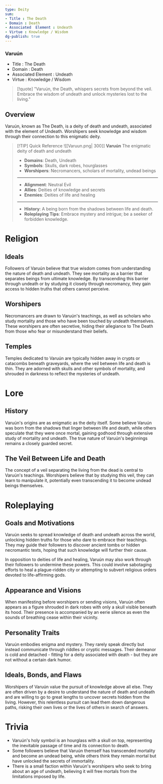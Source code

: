 ```yaml
---
type: Deity
sum:
- Title : The Death
- Domain : Death
- Associated  Element : Undeath    
- Virtue : Knowledge / Wisdom
dg-publish: true
---
```

### Varuún
- Title : The Death      
- Domain : Death         
- Associated  Element : Undeath        
- Virtue : Knowledge / Wisdom

> [!quote] "Varuún, the Death, whispers secrets from beyond the veil. Embrace the wisdom of undeath and unlock mysteries lost to the living."

## Overview
Varuún, known as The Death, is a deity of death and undeath, associated with the element of Undeath. Worshipers seek knowledge and wisdom through their connection to this enigmatic deity.

> [!TIP] Quick Reference
> ![[Varuun.png| 300]] 
> **Varuún** 
>  The enigmatic deity of death and undeath
>- **Domains**: Death, Undeath
>- **Symbols**: Skulls, dark robes, hourglasses
>- **Worshipers**: Necromancers, scholars of mortality, undead beings
> ____
>- **Alignment**: Neutral Evil
>- **Allies**: Deities of knowledge and secrets
>- **Enemies**: Deities of life and healing
>____
>-  **History**: A being born from the shadows between life and death.
>- **Roleplaying Tips**: Embrace mystery and intrigue; be a seeker of forbidden knowledge.

# Religion
## Ideals
Followers of Varuún believe that true wisdom comes from understanding the nature of death and undeath. They see mortality as a barrier that separates beings from ultimate knowledge. By transcending this barrier through undeath or by studying it closely through necromancy, they gain access to hidden truths that others cannot perceive.

## Worshipers
Necromancers are drawn to Varuún's teachings, as well as scholars who study mortality and those who have been touched by undeath themselves. These worshipers are often secretive, hiding their allegiance to The Death from those who fear or misunderstand their beliefs.

## Temples
Temples dedicated to Varuún are typically hidden away in crypts or catacombs beneath graveyards, where the veil between life and death is thin. They are adorned with skulls and other symbols of mortality, and shrouded in darkness to reflect the mysteries of undeath.

# Lore
## History
Varuún's origins are as enigmatic as the deity itself. Some believe Varuún was born from the shadows that linger between life and death, while others speculate that they were once mortal, gaining godhood through extensive study of mortality and undeath. The true nature of Varuún's beginnings remains a closely guarded secret.

## The Veil Between Life and Death
The concept of a veil separating the living from the dead is central to Varuún's teachings. Worshipers believe that by studying this veil, they can learn to manipulate it, potentially even transcending it to become undead beings themselves.

# Roleplaying
## Goals and Motivations
Varuún seeks to spread knowledge of death and undeath across the world, unlocking hidden truths for those who dare to embrace their teachings. They may guide their followers to discover ancient tombs or hidden necromantic texts, hoping that such knowledge will further their cause.

In opposition to deities of life and healing, Varuún may also work through their followers to undermine these powers. This could involve sabotaging efforts to heal a plague-ridden city or attempting to subvert religious orders devoted to life-affirming gods.

## Appearance and Visions
When manifesting before worshipers or sending visions, Varuún often appears as a figure shrouded in dark robes with only a skull visible beneath its hood. Their presence is accompanied by an eerie silence as even the sounds of breathing cease within their vicinity.

## Personality Traits
Varuún embodies enigma and mystery. They rarely speak directly but instead communicate through riddles or cryptic messages. Their demeanor is cold and detached - fitting for a deity associated with death - but they are not without a certain dark humor.

## Ideals, Bonds, and Flaws
Worshipers of Varuún value the pursuit of knowledge above all else. They are often driven by a desire to understand the nature of death and undeath and are willing to go to great lengths to uncover secrets hidden from the living. However, this relentless pursuit can lead them down dangerous paths, risking their own lives or the lives of others in search of answers.

# Trivia
- Varuún's holy symbol is an hourglass with a skull on top, representing the inevitable passage of time and its connection to death.
- Some followers believe that Varuún themself has transcended mortality and become an undead being, while others think they remain mortal but have unlocked the secrets of immortality.
- There is a small faction within Varuún's worshipers who seek to bring about an age of undeath, believing it will free mortals from the limitations imposed by life.